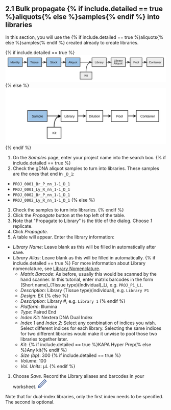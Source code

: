 ## 2.1 Bulk propagate {% if include.detailed == true %}aliquots{% else %}samples{% endif %} into libraries

In this section, you will use the {% if include.detailed == true %}aliquots{% else %}samples{% endif %} 
created already to create libraries.

{% if include.detailed == true %}
<img src="pics/flow-aliquot.svg"/>
{% else %}
<img src="pics/plain-flow-aliquot.svg"/>
{% endif %}

1. On the _Samples_ page, enter your project name into the search box.
{% if include.detailed == true %}
1. Check the gDNA aliquot samples to turn into libraries. These samples are the
ones that end in `_D_1`:
  - `PROJ_0001_Br_P_nn_1-1_D_1`
  - `PROJ_0001_Ly_R_nn_1-1_D_1`
  - `PROJ_0002_Br_P_nn_1-1_D_1`
  - `PROJ_0002_Ly_R_nn_1-1_D_1`
{% else %}
1. Check the samples to turn into libraries.
{% endif %}
1. Click the _Propagate_ button at the top left of the table.
1. Note that "Propagate to Library" is the title of the dialog. Choose _1_ replicate.
1. Click _Propagate_.
1. A table will appear. Enter the library information:
  * _Library Name_: Leave blank as this will be filled in automatically after save.
  * _Library Alias_: Leave blank as this will be filled in automatically.
{% if include.detailed == true %}
        For more information about Library nomenclature, see
        <a href="https://wiki.oicr.on.ca/display/MCPHERSON/LIMS+Guidelines#LIMSGuidelines-LibraryNomenclature" 
        target="_new">Library Nomenclature</a>.
    * _Matrix Barcode_: As before, usually this would be scanned by the hand
      scanner. In this tutorial, enter matrix barcodes in the form
      (Short name)_(Tissue type)(Individual)_Li, e.g. `PROJ_P1_Li`.
    * _Description_: Library (Tissue type)(individual), e.g. `Library P1`
    * _Design_: EX
{% else %}
    * _Description_: Library #, e.g. `Library 1`
{% endif %}
    * _Platform_: Illumina
    * _Type_: Paired End
    * _Index Kit_: Nextera DNA Dual Index
    * _Index 1_ and _Index 2_: Select any combination of indices you wish.
      Select different indices for each library. Selecting the same indices for two
      different libraries would make it unwise to pool those two libraries
      together later.
    * _Kit_: {% if include.detailed == true %}KAPA Hyper Prep{% else %}Any kit{% endif %}
    * _Size (bp)_: 300
{% if include.detailed == true %}
    * _Volume_: 100
    * _Vol. Units_: µL
{% endif %}
1. Choose _Save_. Record the Library aliases and barcodes in your worksheet. <img src="pics/blue_pencil.png">

Note that for dual-index libraries, only the first index needs to be 
specified. The second is optional.
